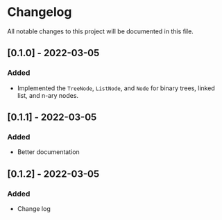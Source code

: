 # Changelog

All notable changes to this project will be documented in this file.

## [0.1.0] - 2022-03-05
### Added
- Implemented the `TreeNode`, `ListNode`, and `Node` for binary trees, linked list, and n-ary nodes.

## [0.1.1] - 2022-03-05
### Added
- Better documentation

## [0.1.2] - 2022-03-05
### Added
- Change log 